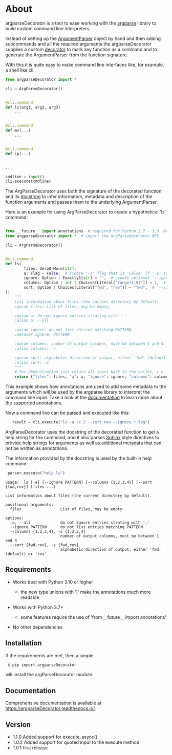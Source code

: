 # About

argparseDecorator is a tool to ease working with the [argparse](https://docs.python.org/3/library/argparse.html)
library to build custom command line interpreters.

Instead of setting up the [ArgumentParser](https://docs.python.org/3/library/argparse.html#argumentparser-objects)
object by hand and then adding subcommands and all the required arguments the argparseDecorator supplies a
custom [decorator](https://docs.python.org/3/glossary.html#term-decorator)
to mark any function as a command and to generate the ArgumentParser from the function signature.

With this it is quite easy to make command line interfaces like, for example, a shell like cli:

```python
from argparseDecorator import *

cli = ArgParseDecorator()


@cli.command
def ls(arg1, arg2, arg3)
    ...


@cli.command
def mv(...)
    ...


@cli.command
def cp(...)


...

cmdline = input()
cli.execute(cmdline)
```

The ArgParseDecorator uses both the signature of the decorated function and its
[docstring](https://peps.python.org/pep-0257/) to infer information, metadata and description of the function arguments
and passes them to the underlying ArgumentParser.

Here is an example for using ArgParseDecorator to create a hypothetical 'ls' command:

```python

from __future__ import annotations  # required for Python 3.7 - 3.9. Not required for Python 3.10+
from argparsedecorator import *  # import the ArgParseDecorator API

cli = ArgParseDecorator()


@cli.command
def ls(
        files: ZeroOrMore[str],
        a: Flag = False,  # create '-a' flag that is 'False' if '-a' is not in the command line.
        ignore: Option | Exactly1[str] = "",  # create optional '--ignore PATTERN' argument
        columns: Option | int | Choices[Literal["range(1,5)"]] = 1,  # valid input for '--columns' is 1 to 4
        sort: Option | Choices[Literal["fwd", "rev"]] = "fwd",  # '--sort {fwd,rev}' with default 'fwd'
):
    """
    List information about files (the current directory by default).
    :param files: List of files, may be empty.

    :param a: do not ignore entries strating with '.'
    :alias a: --all

    :param ignore: do not list entries matching PATTERN
    :metavar ignore: PATTERN

    :param columns: number of output columns, must be between 1 and 4. Default is 1
    :alias columns: -c

    :param sort: alphabetic direction of output, either 'fwd' (default) or 'rev'
    :alias sort: -s
    """
    # for demonstration just return all input back to the caller, i.e. parser.execute(...)
    return {"files": files, "a": a, "ignore": ignore, "columns": columns, "sort": sort}
```

This example shows how annotations are used to add some metadata to the arguments which will be used by the argparse
library to interpret the command line input. Take a look at the
[documentation](https://argparsedecorator.readthedocs.io/en/latest/usage.html#function-signature)
to learn more about the supported annotations.

Now a command line can be parsed and executed like this:

```python
   result = cli.execute("ls -a -c 2 --sort rev --ignore *.log")
```

ArgParseDecorator uses the docstring of the decorated function to get a help string for the command, and it also parses
[Sphinx](https://sphinx-rtd-tutorial.readthedocs.io/en/latest/docstrings.html) style directives to provide help strings
for arguments as well as additional metadata that can not be written as annotations.

The information provided by the docstring is used by the built-in help command:

```python
 parser.execute("help ls")
```

```
usage:  ls [-a] [--ignore PATTERN] [--columns {1,2,3,4}] [--sort {fwd,rev}] [files ...]

List information about files (the current directory by default).

positional arguments:
  files                 List of files, may be empty.

options:
  -a, --all             do not ignore entries strating with '.'
  --ignore PATTERN      do not list entries matching PATTERN
  --columns {1,2,3,4}, -c {1,2,3,4}
                        number of output columns, must be between 1 and 4
  --sort {fwd,rev}, -s {fwd,rev}
                        alphabetic direction of output, either 'fwd' (default) or 'rev'
```

## Requirements

* Works best with Python 3.10 or higher
    - the new type unions with '|' make the annotations much more readable

* Works with Python 3.7+
    - some features require the use of 'from \_\_future\_\_ import annotations'

* No other dependencies

## Installation

If the requirements are met, then a simple

```bash
 $ pip import argparseDecorator
```

will install the argParseDecorator module.

## Documentation

Comprehensive documentation is available at https://argparseDecorator.readthedocs.io/.

## Version

* 1.1.0 Added support for execute_async()
* 1.0.2 Added support for quoted input to the execute method 
* 1.0.1 first release